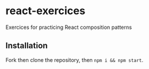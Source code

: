 # react-exercices

Exercices for practicing React composition patterns

## Installation

Fork then clone the repository, then `npm i && npm start`.
